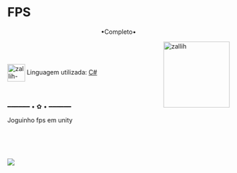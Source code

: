 # FPS

<p align="middle">•Completo•</p>

<img align="right" alt="zallih" width="150" src="https://github.com/zallih/Images/blob/main/zally.png?raw=true">
  <br><br>
<div style="display: inline_block"><br>
 
  <img align="center" alt="zallih-css" height="40" width="40" src="https://cdn.prod.website-files.com/5aa7081220a301f2a3644f3b/5c363b1f43fb7bbc94f002c3_Website_Reporting%20Language%20Icons_Csharp.png">
  Linguagem utilizada: <a href="#">C#</a><br><br>

  <br>

  <p align="center">
 
━━━━━━ • ✿ • ━━━━━━
  </p>
  
  <p>
 Joguinho fps em unity

<br><br><br>

    
 <img src="https://assetstorev1-prd-cdn.unity3d.com/key-image/424b03f7-163b-409f-87ad-b6370fa862d1.webp" />

  </p>
